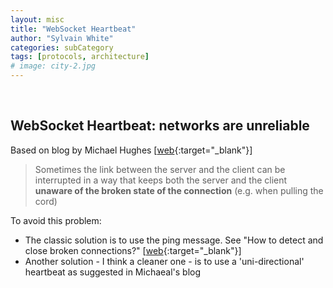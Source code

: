 ```yaml
---
layout: misc
title: "WebSocket Heartbeat"
author: "Sylvain White"
categories: subCategory
tags: [protocols, architecture]
# image: city-2.jpg
---
```


<br/>

## WebSocket Heartbeat: networks are unreliable

Based on blog by Michael Hughes [[web](https://codinginthetrenches.com/2016/07/30/websocket-connection-closures-or-remember-that-networks-are-unreliable/){:target="_blank"}]

> Sometimes the link between the server and the client can be interrupted in a way that keeps both the server and the client **unaware of the broken state of the connection** (e.g. when pulling the cord) 

To avoid this problem:
* The classic solution is to use the ping message. See "How to detect and close broken connections?" [[web](https://github.com/websockets/ws){:target="_blank"}]
* Another solution - I think a cleaner one - is to use a 'uni-directional' heartbeat as suggested in Michaeal's blog 
